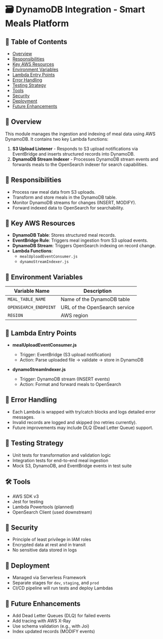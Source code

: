 # 🗃️ DynamoDB Integration - Smart Meals Platform

## 📑 Table of Contents

- [Overview](#-overview)
- [Responsibilities](#-responsibilities)
- [Key AWS Resources](#key-aws-resources)
- [Environment Variables](#-environment-variables)
- [Lambda Entry Points](#-lambda-entry-points)
- [Error Handling](#-error-handling)
- [Testing Strategy](#-testing-strategy)
- [Tools](#-tools)
- [Security](#-security)
- [Deployment](#-deployment)
- [Future Enhancements](#-future-enhancements)

## 🧭 Overview

This module manages the ingestion and indexing of meal data using AWS DynamoDB. It contains two key Lambda functions:

1. **S3 Upload Listener** - Responds to S3 upload notifications via EventBridge and inserts structured records into DynamoDB.
2. **DynamoDB Stream Indexer** - Processes DynamoDB stream events and forwards meals to the OpenSearch indexer for search capabilities.

## 📌 Responsibilities

- Process raw meal data from S3 uploads.
- Transform and store meals in the DynamoDB table.
- Monitor DynamoDB streams for changes (INSERT, MODIFY).
- Forward indexed data to OpenSearch for searchability.

## 🔑 Key AWS Resources

- **DynamoDB Table**: Stores structured meal records.
- **EventBridge Rule**: Triggers meal ingestion from S3 upload events.
- **DynamoDB Stream**: Triggers OpenSearch indexing on record change.
- **Lambda Functions**:
  - `mealUploadEventConsumer.js`
  - `dynamoStreamIndexer.js`

## 🧪 Environment Variables

| Variable Name         | Description                   |
| --------------------- | ----------------------------- |
| `MEAL_TABLE_NAME`     | Name of the DynamoDB table    |
| `OPENSEARCH_ENDPOINT` | URL of the OpenSearch service |
| `REGION`              | AWS region                    |

## 🔁 Lambda Entry Points

- **mealUploadEventConsumer.js**

  - Trigger: EventBridge (S3 upload notification)
  - Action: Parse uploaded file → validate → store in DynamoDB

- **dynamoStreamIndexer.js**
  - Trigger: DynamoDB stream (INSERT events)
  - Action: Format and forward meals to OpenSearch

## 🧯 Error Handling

- Each Lambda is wrapped with try/catch blocks and logs detailed error messages.
- Invalid records are logged and skipped (no retries currently).
- Future improvements may include DLQ (Dead Letter Queue) support.

## 🧪 Testing Strategy

- Unit tests for transformation and validation logic
- Integration tests for end-to-end meal ingestion
- Mock S3, DynamoDB, and EventBridge events in test suite

## 🛠️ Tools

- AWS SDK v3
- Jest for testing
- Lambda Powertools (planned)
- OpenSearch Client (used downstream)

## 🔐 Security

- Principle of least privilege in IAM roles
- Encrypted data at rest and in transit
- No sensitive data stored in logs

## 🚀 Deployment

- Managed via Serverless Framework
- Separate stages for `dev`, `staging`, and `prod`
- CI/CD pipeline will run tests and deploy Lambdas

## 🌱 Future Enhancements

- Add Dead Letter Queues (DLQ) for failed events
- Add tracing with AWS X-Ray
- Use schema validation (e.g., with Joi)
- Index updated records (MODIFY events)
